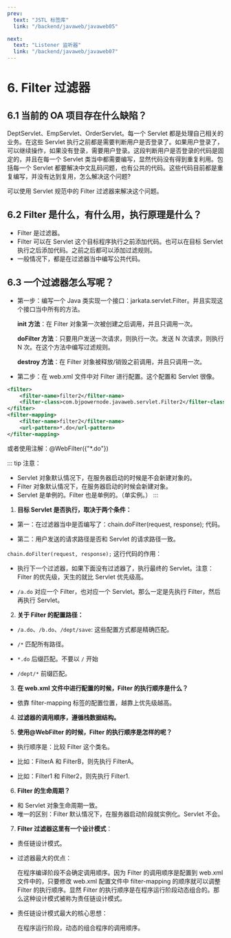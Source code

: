 ```yaml
---
prev:
  text: "JSTL 标签库"
  link: "/backend/javaweb/javaweb05"

next:
  text: "Listener 监听器"
  link: "/backend/javaweb/javaweb07"
---
```


# 6. Filter 过滤器

## 6.1 当前的 OA 项目存在什么缺陷？

DeptServlet、EmpServlet、OrderServlet。每一个 Servlet 都是处理自己相关的业务。在这些 Servlet 执行之前都是需要判断用户是否登录了。如果用户登录了，可以继续操作，如果没有登录，需要用户登录。这段判断用户是否登录的代码是固定的，并且在每一个 Servlet 类当中都需要编写，显然代码没有得到重复利用。包括每一个 Servlet 都要解决中文乱码问题，也有公共的代码。这些代码目前都是重复编写，并没有达到复用，怎么解决这个问题?

可以使用 Servlet 规范中的 Filter 过滤器来解决这个问题。

## 6.2 Filter 是什么，有什么用，执行原理是什么？

- Filter 是过滤器。
- Filter 可以在 Servlet 这个目标程序执行之前添加代码。也可以在目标 Servlet 执行之后添加代码。之前之后都可以添加过滤规则。
- 一般情况下，都是在过滤器当中编写公共代码。

## 6.3 一个过滤器怎么写呢？

- 第一步：编写一个 Java 类实现一个接口：jarkata.servlet.Filter。并且实现这个接口当中所有的方法。

  **init 方法**：在 Filter 对象第一次被创建之后调用，并且只调用一次。

  **doFilter 方法**：只要用户发送一次请求，则执行一次。发送 N 次请求，则执行 N 次。在这个方法中编写过滤规则。

  **destroy 方法**：在 Filter 对象被释放/销毁之前调用，并且只调用一次。

- 第二步：在 web.xml 文件中对 Filter 进行配置。这个配置和 Servlet 很像。

```xml
<filter>
    <filter-name>filter2</filter-name>
    <filter-class>com.bjpowernode.javaweb.servlet.Filter2</filter-class>
</filter>
<filter-mapping>
    <filter-name>filter2</filter-name>
    <url-pattern>*.do</url-pattern>
</filter-mapping>
```

或者使用注解：@WebFilter({"\*.do"})

::: tip 注意：

- Servlet 对象默认情况下，在服务器启动的时候是不会新建对象的。
- Filter 对象默认情况下，在服务器启动的时候会新建对象。
- Servlet 是单例的。Filter 也是单例的。（单实例。）
  :::

1. **目标 Servlet 是否执行，取决于两个条件：**

- 第一：在过滤器当中是否编写了：chain.doFilter(request, response); 代码。

- 第二：用户发送的请求路径是否和 Servlet 的请求路径一致。

`chain.doFilter(request, response);` 这行代码的作用：

- 执行下一个过滤器，如果下面没有过滤器了，执行最终的 Servlet。注意：Filter 的优先级，天生的就比 Servlet 优先级高。

- `/a.do` 对应一个 Filter，也对应一个 Servlet。那么一定是先执行 Filter，然后再执行 Servlet。

2. **关于 Filter 的配置路径：**

- `/a.do`、`/b.do`、`/dept/save`: 这些配置方式都是精确匹配。

- `/*` 匹配所有路径。

- `*.do` 后缀匹配。不要以 `/` 开始

- `/dept/*` 前缀匹配。

3. **在 web.xml 文件中进行配置的时候，Filter 的执行顺序是什么？**

- 依靠 filter-mapping 标签的配置位置，越靠上优先级越高。

4. **过滤器的调用顺序，遵循栈数据结构。**

5. **使用@WebFilter 的时候，Filter 的执行顺序是怎样的呢？**

- 执行顺序是：比较 Filter 这个类名。

- 比如：FilterA 和 FilterB，则先执行 FilterA。

- 比如：Filter1 和 Filter2，则先执行 Filter1.

6. **Filter 的生命周期？**

- 和 Servlet 对象生命周期一致。
- 唯一的区别：Filter 默认情况下，在服务器启动阶段就实例化。Servlet 不会。

7. **Filter 过滤器这里有一个设计模式**：

- 责任链设计模式。

- 过滤器最大的优点：

  在程序编译阶段不会确定调用顺序。因为 Filter 的调用顺序是配置到 web.xml 文件中的，只要修改 web.xml 配置文件中 filter-mapping 的顺序就可以调整 Filter 的执行顺序。显然 Filter 的执行顺序是在程序运行阶段动态组合的。那么这种设计模式被称为责任链设计模式。

- 责任链设计模式最大的核心思想：

  在程序运行阶段，动态的组合程序的调用顺序。 

<a-back-top />
